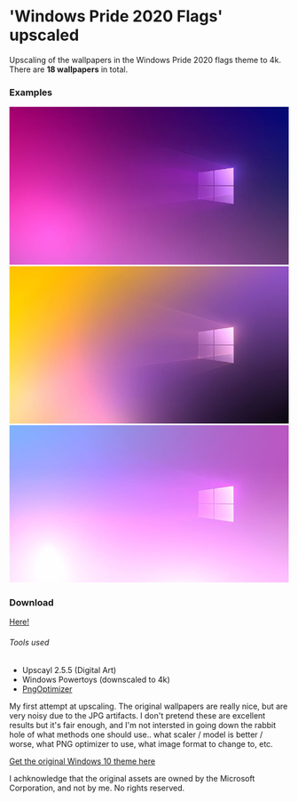 # 'Windows Pride 2020 Flags' upscaled
Upscaling of the wallpapers in the Windows Pride 2020 flags theme to 4k. There are **18 wallpapers** in total.

### Examples

![Alt text](example_bi.jpg)
![Alt text](example_nonbinary.jpg)
![Alt text](example_trans.jpg)

### Download
[Here!](https://github.com/AndersMoberg/WindowsPride2020FlagsUpscaled/releases/tag/v1.0)

###### Tools used
- Upscayl 2.5.5 (Digital Art)
- Windows Powertoys (downscaled to 4k)
- [PngOptimizer](https://psydk.org/pngoptimizer)

My first attempt at upscaling. The original wallpapers are really nice, but are very noisy due to the JPG artifacts. I don't pretend these are excellent results but it's fair enough, and I'm not intersted in going down the rabbit hole of what methods one should use.. what scaler / model is better / worse, what PNG optimizer to use, what image format to change to, etc.

[Get the original Windows 10 theme here](https://apps.microsoft.com/store/detail/9PK6DD3SHC26?hl=en-us&gl=US)

I achknowledge that the original assets are owned by the Microsoft Corporation, and not by me. No rights reserved.